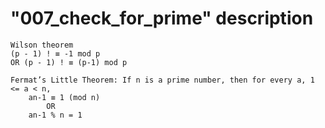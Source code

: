 # "007_check_for_prime" description

```
Wilson theorem
(p - 1) ! ≡ -1 mod p
OR (p - 1) ! ≡ (p-1) mod p
```

```
Fermat’s Little Theorem: If n is a prime number, then for every a, 1 <= a < n,
	an-1 ≡ 1 (mod n)
		OR
	an-1 % n = 1
```
